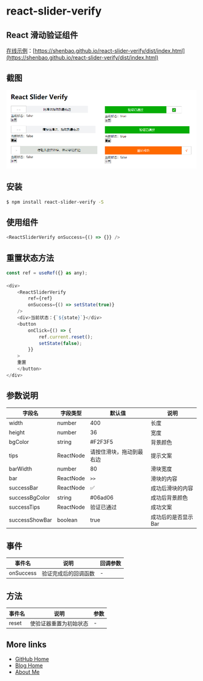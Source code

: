 # react-slider-verify

## React 滑动验证组件

[在线示例](./example/index.tsx)：[https://shenbao.github.io/react-slider-verify/dist/index.html](https://shenbao.github.io/react-slider-verify/dist/index.html)

## 截图

![react-slider-verify.PNG](./screenshot/react-slider-verify.PNG)

## 安装

```bash
$ npm install react-slider-verify -S
```

## 使用组件

```js
<ReactSliderVerify onSuccess={() => {}} />
```

## 重置状态方法

```js
const ref = useRef({} as any);

<div>
    <ReactSliderVerify
        ref={ref}
        onSuccess={() => setState(true)}
    />
    <div>当前状态：{`${state}`}</div>
    <button
        onClick={() => {
            ref.current.reset();
            setState(false);
        }}
    >
    重置
    </button>
</div>

```

## 参数说明

| 字段名     | 字段类型    | 默认值                   | 说明             |
| ---------- | ----------- | ------------------------ | ---------------- |
| width      | number      | 400                      | 长度             |
| height     | number      | 36                       | 宽度             |
| bgColor    | string      | #F2F3F5                  | 背景颜色         |
| tips       | ReactNode      | 请按住滑块，拖动到最右边 | 提示文案         |
| barWidth   | number      | 80                       | 滑块宽度         |
| bar        | ReactNode | `>>` | 滑块的内容       |
| successBar | ReactNode | ✅                       | 成功后滑块的内容 |
| successBgColor | string | #06ad06 | 成功后背景颜色 |
| successTips | ReactNode | 验证已通过 | 成功文案 |
| successShowBar | boolean | true | 成功后的是否显示 Bar |

## 事件

| 事件名    | 说明                 | 回调参数 |
| --------- | -------------------- | -------- |
| onSuccess | 验证完成后的回调函数 | -        |

## 方法

| 事件名 | 说明                   | 参数 |
| ------ | ---------------------- | ---- |
| reset  | 使验证器重置为初始状态 | -    |

## More links

- [GitHub Home](https://github.com/ShenBao)
- [Blog Home](https://shenbao.github.io)
- [About Me](https://shenbao.github.io/about/)
